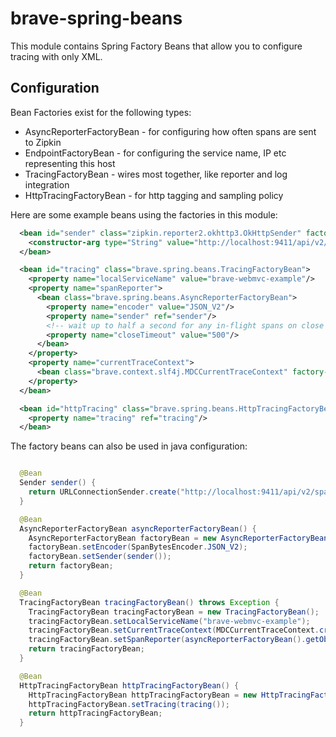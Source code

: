 # brave-spring-beans
This module contains Spring Factory Beans that allow you to configure
tracing with only XML. 

## Configuration
Bean Factories exist for the following types:
* AsyncReporterFactoryBean - for configuring how often spans are sent to Zipkin
* EndpointFactoryBean - for configuring the service name, IP etc representing this host
* TracingFactoryBean - wires most together, like reporter and log integration
* HttpTracingFactoryBean - for http tagging and sampling policy

Here are some example beans using the factories in this module:
```xml
  <bean id="sender" class="zipkin.reporter2.okhttp3.OkHttpSender" factory-method="create">
    <constructor-arg type="String" value="http://localhost:9411/api/v2/spans"/>
  </bean>

  <bean id="tracing" class="brave.spring.beans.TracingFactoryBean">
    <property name="localServiceName" value="brave-webmvc-example"/>
    <property name="spanReporter">
      <bean class="brave.spring.beans.AsyncReporterFactoryBean">
        <property name="encoder" value="JSON_V2"/>
        <property name="sender" ref="sender"/>
        <!-- wait up to half a second for any in-flight spans on close -->
        <property name="closeTimeout" value="500"/>
      </bean>
    </property>
    <property name="currentTraceContext">
      <bean class="brave.context.slf4j.MDCCurrentTraceContext" factory-method="create"/>
    </property>
  </bean>

  <bean id="httpTracing" class="brave.spring.beans.HttpTracingFactoryBean">
    <property name="tracing" ref="tracing"/>
  </bean>
```
The factory beans can also be used in java configuration:

```java

  @Bean
  Sender sender() {
    return URLConnectionSender.create("http://localhost:9411/api/v2/spans");
  }

  @Bean
  AsyncReporterFactoryBean asyncReporterFactoryBean() {
    AsyncReporterFactoryBean factoryBean = new AsyncReporterFactoryBean();
    factoryBean.setEncoder(SpanBytesEncoder.JSON_V2);
    factoryBean.setSender(sender());
    return factoryBean;
  }

  @Bean
  TracingFactoryBean tracingFactoryBean() throws Exception {
    TracingFactoryBean tracingFactoryBean = new TracingFactoryBean();
    tracingFactoryBean.setLocalServiceName("brave-webmvc-example");
    tracingFactoryBean.setCurrentTraceContext(MDCCurrentTraceContext.create());
    tracingFactoryBean.setSpanReporter(asyncReporterFactoryBean().getObject());
    return tracingFactoryBean;
  }

  @Bean
  HttpTracingFactoryBean httpTracingFactoryBean() {
    HttpTracingFactoryBean httpTracingFactoryBean = new HttpTracingFactoryBean();
    httpTracingFactoryBean.setTracing(tracing());
    return httpTracingFactoryBean;
  }
```